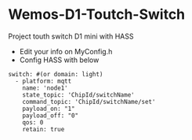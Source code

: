 # Wemos-D1-Toutch-Switch

Project touth switch D1 mini with HASS

- Edit your info on MyConfig.h
- Config HASS with below

```
switch: #(or domain: light)
  - platform: mqtt
    name: 'node1'
    state_topic: 'ChipId/switchName'
    command_topic: 'ChipId/switchName/set'
    payload_on: "1"
    payload_off: "0"
    qos: 0
    retain: true
```
